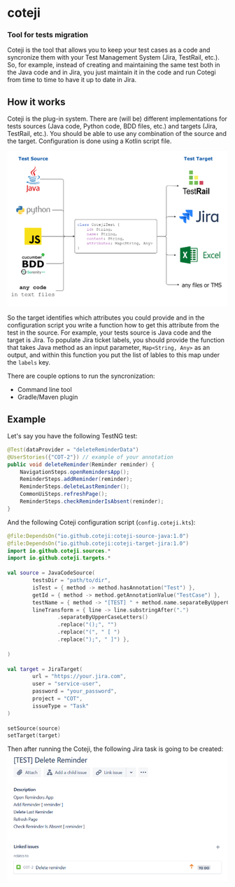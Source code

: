 # coteji

### Tool for tests migration

Coteji is the tool that allows you to keep your test cases as a code and syncronize them with your Test Management System (Jira, TestRail, etc.). So, for example, instead of creating and maintaining the same test both in the Java code and in Jira, you just maintain it in the code and run Cotegi from time to time to have it up to date in Jira.

## How it works
Coteji is the plug-in system. There are (will be) different implementations for tests sources (Java code, Python code, BDD files, etc.) and targets (Jira, TestRail, etc.). You should be able to use any combination of the source and the target. Configuration is done using a Kotlin script file.

![](img/coteji_principle.png)

So the target identifies which attributes you could provide and in the configuration script you write a function how to get this attribute from the test in the source. For example, your tests source is Java code and the target is Jira. To populate Jira ticket labels, you should provide the function that takes Java method as an input parameter, `Map<String, Any>` as an output, and within this function you put the list of lables to this map under the `labels` key.

There are couple options to run the syncronization:
- Command line tool
- Gradle/Maven plugin  

## Example
Let's say you have the following TestNG test:
```java
@Test(dataProvider = "deleteReminderData")
@UserStories({"COT-2"}) // example of your annotation
public void deleteReminder(Reminder reminder) {
    NavigationSteps.openRemindersApp();
    ReminderSteps.addReminder(reminder);
    ReminderSteps.deleteLastReminder();
    CommonUiSteps.refreshPage();
    ReminderSteps.checkReminderIsAbsent(reminder);
}
```
And the following Coteji configuration script (`config.coteji.kts`):
```kotlin
@file:DependsOn("io.github.coteji:coteji-source-java:1.0")
@file:DependsOn("io.github.coteji:coteji-target-jira:1.0")
import io.github.coteji.sources.*
import io.github.coteji.targets.*

val source = JavaCodeSource(
        testsDir = "path/to/dir",
        isTest = { method -> method.hasAnnotation("Test") },
        getId = { method -> method.getAnnotationValue("TestCase") },
        testName = { method -> "[TEST] " + method.name.separateByUpperCaseLetters() },
        lineTransform = { line -> line.substringAfter(".")
                .separateByUpperCaseLetters()
                .replace("();", "")
                .replace("(", " [ ")
                .replace(");", " ]") },
        
)

val target = JiraTarget(
        url = "https://your.jira.com",
        user = "service-user",
        password = "your_password",
        project = "COT",
        issueType = "Task"
)

setSource(source)
setTarget(target)

```
Then after running the Coteji, the following Jira task is going to be created:
![](img/jira_task.png)


